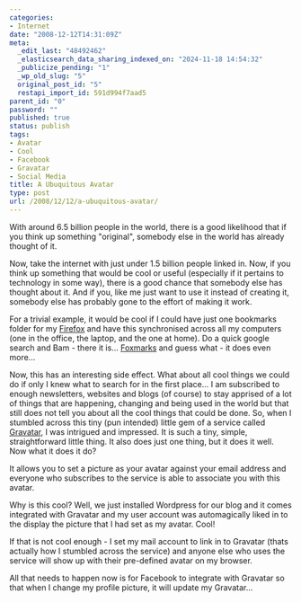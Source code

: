 ```yaml
---
categories:
- Internet
date: "2008-12-12T14:31:09Z"
meta:
  _edit_last: "48492462"
  _elasticsearch_data_sharing_indexed_on: "2024-11-18 14:54:32"
  _publicize_pending: "1"
  _wp_old_slug: "5"
  original_post_id: "5"
  restapi_import_id: 591d994f7aad5
parent_id: "0"
password: ""
published: true
status: publish
tags:
- Avatar
- Cool
- Facebook
- Gravatar
- Social Media
title: A Ubuquitous Avatar
type: post
url: /2008/12/12/a-ubuquitous-avatar/
---
```


With around 6.5 billion people in the world, there is a good likelihood that if
you think up something "original", somebody else in the world has already
thought of it.

Now, take the internet with just under 1.5 billion people linked in. Now, if you
think up something that would be cool or useful (especially if it pertains to
technology in some way), there is a good chance that somebody else has thought
about it. And if you, like me just want to use it instead of creating it,
somebody else has probably gone to the effort of making it work.

For a trivial example, it would be cool if I could have just one bookmarks
folder for my [Firefox](http://www.mozilla.com/firefox/ "Firefox Web Browser")
and have this synchronised across all my computers (one in the office, the
laptop, and the one at home). Do a quick google search and Bam - there it is...
[Foxmarks](http://www.foxmarks.com/ "Foxmarks | Home") and guess what - it does
even more...

Now, this has an interesting side effect. What about all cool things we could do
if only I knew what to search for in the first place... I am subscribed to
enough newsletters, websites and blogs (of course) to stay apprised of a lot of
things that are happening, changing and being used in the world but that still
does not tell you about all the cool things that could be done. So, when I
stumbled across this tiny (pun intended) little gem of a service called
[Gravatar](http://www.gravatar.com/ "Gravatar - Globally Recognised Avatars"), I
was intrigued and impressed. It is such a tiny, simple, straightforward little
thing. It also does just one thing, but it does it well. Now what it does it do?

It allows you to set a picture as your avatar against your email address and
everyone who subscribes to the service is able to associate you with this
avatar.

Why is this cool? Well, we just installed Wordpress for our blog and it comes
integrated with Gravatar and my user account was automagically liked in to the
display the picture that I had set as my avatar. Cool!

If that is not cool enough - I set my mail account to link in to Gravatar (thats
actually how I stumbled across the service) and anyone else who uses the service
will show up with their pre-defined avatar on my browser.

All that needs to happen now is for Facebook to integrate with Gravatar so that
when I change my profile picture, it will update my Gravatar...
